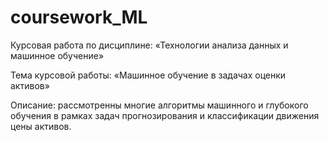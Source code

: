 # coursework_ML


Курсовая работа по дисциплине: «Технологии анализа данных и машинное обучение»

Тема курсовой работы: «Машинное обучение в задачах оценки активов»

Описание: рассмотренны многие алгоритмы машинного и глубокого обучения в рамках задач прогнозирования и классификации движения цены активов.
